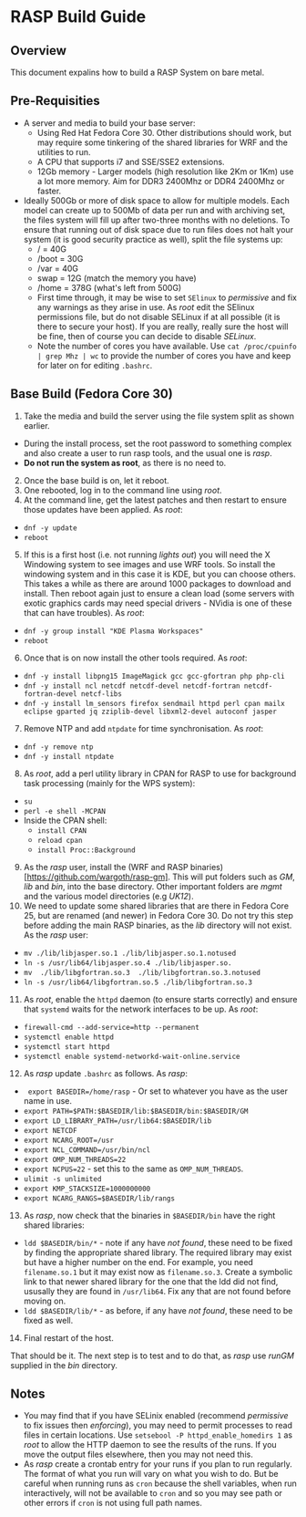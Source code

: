 # RASP Build Guide

## Overview
This document expalins how to build a RASP System on bare metal.

## Pre-Requisities
* A server and media to build your base server:
  * Using  Red Hat Fedora Core 30. Other distributions should work, but may require some tinkering of the shared libraries for WRF and the utilities to run.
  * A CPU that supports i7 and SSE/SSE2 extensions.
  * 12Gb memory - Larger models (high resolution like 2Km or 1Km) use a lot more memory. Aim for DDR3 2400Mhz or DDR4 2400Mhz or faster.
* Ideally 500Gb or more of disk space to allow for multiple models. Each model can create up to 500Mb of data per run and with archiving set, the files system will fill up after two-three months with no deletions. To ensure that running out of disk space due to run files does not halt your system (it is good security practice as well), split the file systems up:
    * / = 40G
    * /boot = 30G
    * /var = 40G
    * swap = 12G (match the memory you have)
    * /home = 378G (what's left from 500G)
  * First time through, it may be wise to set ```SElinux``` to *permissive* and fix any warnings as they arise in use. As *root* edit the SElinux permissions file, but do not disable SELinux if at all possible (it is there to secure your host). If you are really, really sure the host will be fine, then of course you can decide to disable *SELinux*.
   * Note the number of cores you have available. Use ```cat /proc/cpuinfo | grep Mhz | wc``` to provide the number of cores you have and keep for later on for editing ```.bashrc```.

## Base Build (Fedora Core 30)
1. Take the media and build the server using the file system split as shown earlier. 
  * During the install process, set the root password to something complex and also create a user to run rasp tools, and the usual one is *rasp*. 
  * **Do not run the system as root**, as there is no need to.
2. Once the base build is on, let it reboot.
3. One rebooted, log in to the command line using *root*.
4. At the command line, get the latest patches and then restart to ensure those updates have been applied. As *root*:
  * ```dnf -y update```
  * ```reboot```
5. If this is a first host (i.e. not running *lights out*) you will need the X Windowing system to see images and use WRF tools. So install the windowing system and in this case it is KDE, but you can choose others. This takes a while as there are around 1000 packages to download and install. Then reboot again just to ensure a clean load (some servers with exotic graphics cards may need special drivers - NVidia is one of these that can have troubles). As *root*:
  * ```dnf -y group install "KDE Plasma Workspaces"```
  * ```reboot```
6. Once that is on now install the other tools required. As *root*:
  * ```dnf -y install libpng15 ImageMagick gcc gcc-gfortran php php-cli ```
  * ```dnf -y install ncl netcdf netcdf-devel netcdf-fortran netcdf-fortran-devel netcf-libs ```
  * ```dnf -y install lm_sensors firefox sendmail httpd perl cpan mailx eclipse gparted jq zziplib-devel libxml2-devel autoconf jasper ```
7. Remove NTP and add ```ntpdate``` for time synchronisation. As *root*:
  * ```dnf -y remove ntp```
  * ```dnf -y install ntpdate```
8. As *root*, add a perl utility library in CPAN for RASP to use for background task processing (mainly for the WPS system):
  * ```su```
  * ```perl -e shell -MCPAN```
  * Inside the CPAN shell: 
    * ```install CPAN```
    * ```reload cpan```
    * ```install Proc::Background```
9. As the *rasp* user, install the (WRF and RASP binaries)[https://github.com/wargoth/rasp-gm]. This will put folders such as *GM*, *lib* and *bin*, into the base directory. Other important folders are *mgmt* and the various model directories (e.g *UK12*).
10. We need to update some shared libraries that are there in Fedora Core 25, but are renamed (and newer) in Fedora Core 30. Do not try this step before adding the main RASP binaries, as the *lib* directory will not exist. As the *rasp* user:
  * ```mv ./lib/libjasper.so.1 ./lib/libjasper.so.1.notused```
  * ```ln -s /usr/lib64/libjasper.so.4 ./lib/libjasper.so.```
  * ```mv  ./lib/libgfortran.so.3  ./lib/libgfortran.so.3.notused```
  * ```ln -s /usr/lib64/libgfortran.so.5 ./lib/libgfortran.so.3```
11. As *root*, enable the ```httpd``` daemon (to ensure starts correctly) and ensure that ```systemd``` waits for the network interfaces to be up. As *root*:
  * ```firewall-cmd --add-service=http --permanent```
  * ```systemctl enable httpd```
  * ```systemctl start httpd```
  * ```systemctl enable systemd-networkd-wait-online.service```
12. As *rasp* update ```.bashrc``` as follows. As *rasp*:
  * ``` export BASEDIR=/home/rasp``` - Or set to whatever you have as the user name in use.
  * ```export PATH=$PATH:$BASEDIR/lib:$BASEDIR/bin:$BASEDIR/GM```
  * ```export LD_LIBRARY_PATH=/usr/lib64:$BASEDIR/lib```
  * ```export NETCDF```
  * ```export NCARG_ROOT=/usr```
  * ```export NCL_COMMAND=/usr/bin/ncl```
  * ```export OMP_NUM_THREADS=22``` 
  * ```export NCPUS=22``` - set this to the same as ```OMP_NUM_THREADS```.
  * ```ulimit -s unlimited```
  * ```export KMP_STACKSIZE=1000000000```
  * ```export NCARG_RANGS=$BASEDIR/lib/rangs```
13. As *rasp*, now check that the binaries in ```$BASEDIR/bin``` have the right shared libraries:
  * ```ldd $BASEDIR/bin/*``` - note if any have *not found*, these need to be fixed by finding the appropriate shared library. The required library may exist but have a higher number on the end. For example, you need ```filename.so.1``` but it may exist now as ```filename.so.3```. Create a symbolic link to that newer shared library for the one that the ldd did not find, ususally they are found in ```/usr/lib64```. Fix any that are not found before moving on.
  * ```ldd $BASEDIR/lib/*``` - as before,  if any have *not found*, these need to be fixed as well.
14. Final restart of the host.

That should be it. The next step is to test and to do that, as *rasp* use *runGM <model name>* supplied in the *bin* directory.

## Notes ##
  * You may find that if you have SELinix enabled (recommend *permissive* to fix issues then *enforcing*), you may need to permit processes to read files in certain locations. Use ```setsebool -P httpd_enable_homedirs 1``` as *root* to allow the HTTP daemon to see the results of the runs. If you move the output files elsewhere, then you may not need this.
  * As *rasp* create a crontab entry for your runs if you plan to run regularly. The format of what you run will vary on what you wish to do. But be careful when running runs as ```cron``` because the shell variables, when run interactively, will not be available to ```cron``` and so you may see path or other errors if ```cron``` is not using full path names.
 
